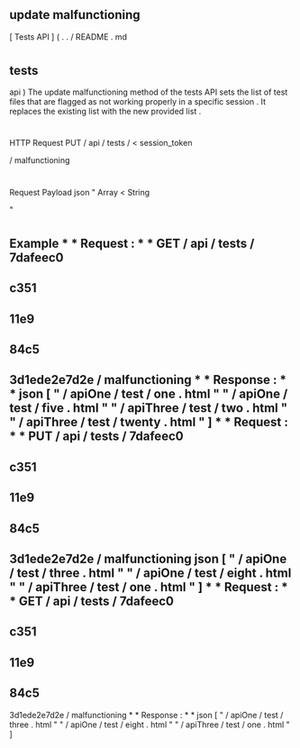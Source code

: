 #
update
malfunctioning
-
[
Tests
API
]
(
.
.
/
README
.
md
#
tests
-
api
)
The
update
malfunctioning
method
of
the
tests
API
sets
the
list
of
test
files
that
are
flagged
as
not
working
properly
in
a
specific
session
.
It
replaces
the
existing
list
with
the
new
provided
list
.
#
#
HTTP
Request
PUT
/
api
/
tests
/
<
session_token
>
/
malfunctioning
#
#
Request
Payload
json
"
Array
<
String
>
"
#
#
Example
*
*
Request
:
*
*
GET
/
api
/
tests
/
7dafeec0
-
c351
-
11e9
-
84c5
-
3d1ede2e7d2e
/
malfunctioning
*
*
Response
:
*
*
json
[
"
/
apiOne
/
test
/
one
.
html
"
"
/
apiOne
/
test
/
five
.
html
"
"
/
apiThree
/
test
/
two
.
html
"
"
/
apiThree
/
test
/
twenty
.
html
"
]
*
*
Request
:
*
*
PUT
/
api
/
tests
/
7dafeec0
-
c351
-
11e9
-
84c5
-
3d1ede2e7d2e
/
malfunctioning
json
[
"
/
apiOne
/
test
/
three
.
html
"
"
/
apiOne
/
test
/
eight
.
html
"
"
/
apiThree
/
test
/
one
.
html
"
]
*
*
Request
:
*
*
GET
/
api
/
tests
/
7dafeec0
-
c351
-
11e9
-
84c5
-
3d1ede2e7d2e
/
malfunctioning
*
*
Response
:
*
*
json
[
"
/
apiOne
/
test
/
three
.
html
"
"
/
apiOne
/
test
/
eight
.
html
"
"
/
apiThree
/
test
/
one
.
html
"
]
